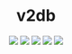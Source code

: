 <div align="center">
  <h1>v2db</h1>
  <img src="https://badgen.net/github/stars/v30xy/v2db?style=flat" />
  <img src="https://badgen.net/github/commits/v30xy/v2db?style=flat" />
  <img src="https://badgen.net/npm/v/v2db?style=flat" />
  <img src="https://badgen.net/npm/dt/v2db?style=flat" />
  <img src="https://badgen.net/github/license/v30xy/v2db?style=flat" />
</div>
